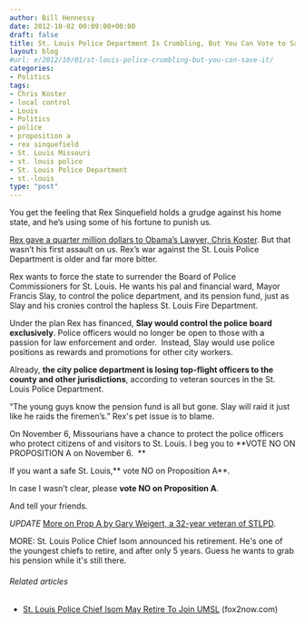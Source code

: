 ```yaml
---
author: Bill Hennessy
date: 2012-10-02 00:09:00+00:00
draft: false
title: St. Louis Police Department Is Crumbling, But You Can Vote to Save It
layout: blog
#url: e/2012/10/01/st-louis-police-crumbling-but-you-can-save-it/
categories:
- Politics
tags:
- Chris Koster
- local control
- Louis
- Politics
- police
- proposition a
- rex sinquefield
- St. Louis Missouri
- st. louis police
- St. Louis Police Department
- st.-louis
type: "post"
---
```


You get the feeling that Rex Sinquefield holds a grudge against his home state, and he’s using some of his fortune to punish us.

[Rex gave a quarter million dollars to Obama’s Lawyer, Chris Koster](https://hennessysview.com/2012/09/30/ignoramus-rex/). But that wasn’t his first assault on us. Rex’s war against the St. Louis Police Department is older and far more bitter.

Rex wants to force the state to surrender the Board of Police Commissioners for St. Louis. He wants his pal and financial ward, Mayor Francis Slay, to control the police department, and its pension fund, just as Slay and his cronies control the hapless St. Louis Fire Department.

Under the plan Rex has financed, **Slay would control the police board exclusively**. Police officers would no longer be open to those with a passion for law enforcement and order.  Instead, Slay would use police positions as rewards and promotions for other city workers.

Already, **the city police department is losing top-flight officers to the county and other jurisdictions**, according to veteran sources in the St. Louis Police Department.

“The young guys know the pension fund is all but gone. Slay will raid it just like he raids the firemen’s.” Rex's pet issue is to blame.

On November 6, Missourians have a chance to protect the police officers who protect citizens of and visitors to St. Louis. I beg you to **VOTE NO ON PROPOSITION A on November 6.  **

If you want a safe St. Louis,** vote NO on Proposition A**.

In case I wasn’t clear, please **vote NO on Proposition A**.

And tell your friends.

*UPDATE* [More on Prop A by Gary Weigert, a 32-year veteran of STLPD](https://www.24thstate.com/2012/10/vote-no-on-prop-a-this-november-6th.html).

MORE: St. Louis Police Chief Isom announced his retirement. He's one of the youngest chiefs to retire, and after only 5 years. Guess he wants to grab his pension while it's still there.


###### Related articles

* [St. Louis Police Chief Isom May Retire To Join UMSL](https://fox2now.com/2012/09/25/st-louis-police-chied-isom-may-retire-to-join-umsl/) (fox2now.com)

